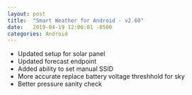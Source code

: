 ```yaml
---
layout: post
title:  "Smart Weather for Android - v2.60"
date:   2019-04-19 12:00:01 -0500
categories: Android
---
```


 - Updated setup for solar panel
 - Updated forecast endpoint
 - Added ability to set manual SSID
 - More accurate replace battery voltage threshhold for sky
 - Better pressure sanity check
